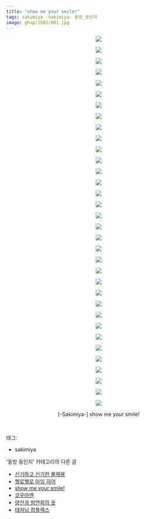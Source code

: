 ```yaml
---
title: "show me your smile!"
tags: sakimiya -Sakimiya- 동방_동인지
image: ghap/1982/001.jpg
---
```

<div class="article">
<p style="text-align: center; clear: none; float: none;"><img src="{{ site.nasurl }}/ghap/1982/001.jpg"/></p>
<p style="text-align: center; clear: none; float: none;"><img src="{{ site.nasurl }}/ghap/1982/002.jpg"/></p>
<p style="text-align: center; clear: none; float: none;"><img src="{{ site.nasurl }}/ghap/1982/003.jpg"/></p>
<p style="text-align: center; clear: none; float: none;"><img src="{{ site.nasurl }}/ghap/1982/004.jpg"/></p>
<p style="text-align: center; clear: none; float: none;"><img src="{{ site.nasurl }}/ghap/1982/005.jpg"/></p>
<p style="text-align: center; clear: none; float: none;"><img src="{{ site.nasurl }}/ghap/1982/006.jpg"/></p>
<p style="text-align: center; clear: none; float: none;"><img src="{{ site.nasurl }}/ghap/1982/007.jpg"/></p>
<p style="text-align: center; clear: none; float: none;"><img src="{{ site.nasurl }}/ghap/1982/008.jpg"/></p>
<p style="text-align: center; clear: none; float: none;"><img src="{{ site.nasurl }}/ghap/1982/009.jpg"/></p>
<p style="text-align: center; clear: none; float: none;"><img src="{{ site.nasurl }}/ghap/1982/010.jpg"/></p>
<p style="text-align: center; clear: none; float: none;"><img src="{{ site.nasurl }}/ghap/1982/011.jpg"/></p>
<p style="text-align: center; clear: none; float: none;"><img src="{{ site.nasurl }}/ghap/1982/012.jpg"/></p>
<p style="text-align: center; clear: none; float: none;"><img src="{{ site.nasurl }}/ghap/1982/013.jpg"/></p>
<p style="text-align: center; clear: none; float: none;"><img src="{{ site.nasurl }}/ghap/1982/014.jpg"/></p>
<p style="text-align: center; clear: none; float: none;"><img src="{{ site.nasurl }}/ghap/1982/015.jpg"/></p>
<p style="text-align: center; clear: none; float: none;"><img src="{{ site.nasurl }}/ghap/1982/016.jpg"/></p>
<p style="text-align: center; clear: none; float: none;"><img src="{{ site.nasurl }}/ghap/1982/017.jpg"/></p>
<p style="text-align: center; clear: none; float: none;"><img src="{{ site.nasurl }}/ghap/1982/018.jpg"/></p>
<p style="text-align: center; clear: none; float: none;"><img src="{{ site.nasurl }}/ghap/1982/019.jpg"/></p>
<p style="text-align: center; clear: none; float: none;"><img src="{{ site.nasurl }}/ghap/1982/020.jpg"/></p>
<p style="text-align: center; clear: none; float: none;"><img src="{{ site.nasurl }}/ghap/1982/021.jpg"/></p>
<p style="text-align: center; clear: none; float: none;"><img src="{{ site.nasurl }}/ghap/1982/022.jpg"/></p>
<p style="text-align: center; clear: none; float: none;"><img src="{{ site.nasurl }}/ghap/1982/023.jpg"/></p>
<p style="text-align: center; clear: none; float: none;"><img src="{{ site.nasurl }}/ghap/1982/024.jpg"/></p>
<p style="text-align: center; clear: none; float: none;"><img src="{{ site.nasurl }}/ghap/1982/025.jpg"/></p>
<p style="text-align: center; clear: none; float: none;"><img src="{{ site.nasurl }}/ghap/1982/026.jpg"/></p>
<p style="text-align: center; clear: none; float: none;"><img src="{{ site.nasurl }}/ghap/1982/027.jpg"/></p>
<p style="text-align: center; clear: none; float: none;"><img src="{{ site.nasurl }}/ghap/1982/028.jpg"/></p>
<p style="text-align: center; clear: none; float: none;"><img src="{{ site.nasurl }}/ghap/1982/029.jpg"/></p>
<p style="text-align: center; clear: none; float: none;"><img src="{{ site.nasurl }}/ghap/1982/030.jpg"/></p>
<p style="text-align: center; clear: none; float: none;"><img src="{{ site.nasurl }}/ghap/1982/031.jpg"/></p>
<p style="text-align: center; clear: none; float: none;"><img src="{{ site.nasurl }}/ghap/1982/032.jpg"/></p>
<p style="text-align: center; clear: none; float: none;"><img src="{{ site.nasurl }}/ghap/1982/033.jpg"/></p>
<p style="text-align: center; clear: none; float: none;"><img src="{{ site.nasurl }}/ghap/1982/034.jpg"/></p>
<p style="text-align: center; clear: none; float: none;">[-Sakimiya-] show me your smile!</p>
<p><br/></p>
</div><div class="tagTrail">
<p>태그: </p>
<ul>
<li>sakimiya</li>
</ul>
</div><div class="another">
<p>'동방 동인지' 카테고리의 다른 글</p>
<ul>
<li><a href="/2016-09-04-ghap_1985">신기하고 신기한 불제봉</a></li>
<li><a href="/2016-09-04-ghap_1983">헬로헬로 아임 히어</a></li>
<li><a href="/2016-09-03-ghap_1982">show me your smile!</a></li>
<li><a href="/2016-09-03-ghap_1981">코우마엔</a></li>
<li><a href="/2016-09-03-ghap_1980">양산과 밤연회의 옷</a></li>
<li><a href="/2016-09-03-ghap_1978">태자님 컴플렉스</a></li>
</ul>
</div><div class="cb_module cb_fluid">
<div class="cb_wrt cb_profile">
</div><!-- commentList close -->
</div>